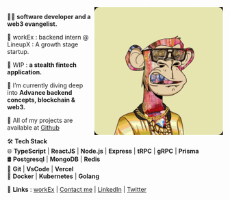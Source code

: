 <img align="right" alt="GIF" src="https://github.com/nielchaudhary/nielchaudhary/blob/main/bayc.gif?raw=true" width="300" height="300" />

🥷🏻 **software developer and a web3 evangelist.**

🚀 workEx : backend intern @ LineupX : A growth stage startup.

🚀 WIP : **a stealth fintech application.**

🚀 I’m currently diving deep into **Advance backend concepts, blockchain & web3.**

🚀 All of my projects are available at [Github](https://www.github.com/nielchaudhary)

🛠 **Tech Stack** <br/>
🌐   **TypeScript** | **ReactJS** | **Node.js** | **Express** | **tRPC** | **gRPC** | **Prisma** <br/>
🛢   **Postgresql** | **MongoDB** | **Redis**  <br/>
🔧   **Git** | **VsCode** | **Vercel** <br/>
🐳   **Docker** | **Kubernetes** | **Golang** <br/>


🚀 **Links** : [workEx](https://drive.google.com/file/d/1g7k8vIdPfwHoU7xRnQnhHRJhb-MDnds3/view) | [Contact me](mailto:neilchaudhary12@gmail.com) | [LinkedIn](https://www.linkedin.com/in/neel-chaudhary-b047ab196/) | [Twitter](https://twitter.com/nielchaudhary09)
